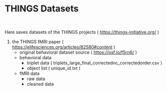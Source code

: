 # THINGS Datasets

<br>

Here saves datasets of the THINGS projects ( https://things-initiative.org/ )

1. the THINGS fMRI paper ( https://elifesciences.org/articles/82580#content )
    - original behavioral dataset source ( https://osf.io/f5rn6/ )
    - behavioral data
        - triplet data ( triplets_large_final_correctednc_correctedorder.csv )
        - object list ( unique_id.txt )
    - fMRI data
        - raw data
        - cleaned data

<br>

